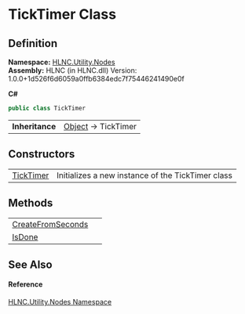 # TickTimer Class




## Definition
**Namespace:** <a href="N_HLNC_Utility_Nodes">HLNC.Utility.Nodes</a>  
**Assembly:** HLNC (in HLNC.dll) Version: 1.0.0+1d526f6d6059a0ffb6384edc7f75446241490e0f

**C#**
``` C#
public class TickTimer
```

<table><tr><td><strong>Inheritance</strong></td><td><a href="https://learn.microsoft.com/dotnet/api/system.object" target="_blank" rel="noopener noreferrer">Object</a>  →  TickTimer</td></tr>
</table>



## Constructors
<table>
<tr>
<td><a href="M_HLNC_Utility_Nodes_TickTimer__ctor">TickTimer</a></td>
<td>Initializes a new instance of the TickTimer class</td></tr>
</table>

## Methods
<table>
<tr>
<td><a href="M_HLNC_Utility_Nodes_TickTimer_CreateFromSeconds">CreateFromSeconds</a></td>
<td> </td></tr>
<tr>
<td><a href="M_HLNC_Utility_Nodes_TickTimer_IsDone">IsDone</a></td>
<td> </td></tr>
</table>

## See Also


#### Reference
<a href="N_HLNC_Utility_Nodes">HLNC.Utility.Nodes Namespace</a>  
